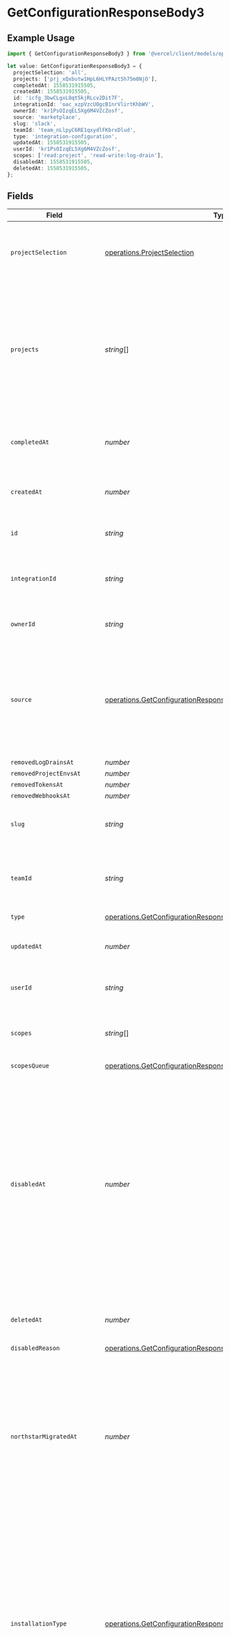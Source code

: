 # GetConfigurationResponseBody3

## Example Usage

```typescript
import { GetConfigurationResponseBody3 } from '@vercel/client/models/operations';

let value: GetConfigurationResponseBody3 = {
  projectSelection: 'all',
  projects: ['prj_xQxbutw1HpL6HLYPAzt5h75m8NjO'],
  completedAt: 1558531915505,
  createdAt: 1558531915505,
  id: 'icfg_3bwCLgxL8qt5kjRLcv2Dit7F',
  integrationId: 'oac_xzpVzcUOgcB1nrVlirtKhbWV',
  ownerId: 'kr1PsOIzqEL5Xg6M4VZcZosf',
  source: 'marketplace',
  slug: 'slack',
  teamId: 'team_nLlpyC6RE1qxydlFKbrxDlud',
  type: 'integration-configuration',
  updatedAt: 1558531915505,
  userId: 'kr1PsOIzqEL5Xg6M4VZcZosf',
  scopes: ['read:project', 'read-write:log-drain'],
  disabledAt: 1558531915505,
  deletedAt: 1558531915505,
};
```

## Fields

| Field                       | Type                                                                                                                                                       | Required           | Description                                                                                                                                                                                                                                                                                                  | Example                                                |
| --------------------------- | ---------------------------------------------------------------------------------------------------------------------------------------------------------- | ------------------ | ------------------------------------------------------------------------------------------------------------------------------------------------------------------------------------------------------------------------------------------------------------------------------------------------------------ | ------------------------------------------------------ |
| `projectSelection`          | [operations.ProjectSelection](../../models/operations/projectselection.md)                                                                                 | :heavy_check_mark: | A string representing the permission for projects. Possible values are `all` or `selected`.                                                                                                                                                                                                                  | all                                                    |
| `projects`                  | _string_[]                                                                                                                                                 | :heavy_minus_sign: | When a configuration is limited to access certain projects, this will contain each of the project ID it is allowed to access. If it is not defined, the configuration has full access.                                                                                                                       | [<br/>"prj_xQxbutw1HpL6HLYPAzt5h75m8NjO"<br/>]         |
| `completedAt`               | _number_                                                                                                                                                   | :heavy_minus_sign: | A timestamp that tells you when the configuration was installed successfully                                                                                                                                                                                                                                 | 1558531915505                                          |
| `createdAt`                 | _number_                                                                                                                                                   | :heavy_check_mark: | A timestamp that tells you when the configuration was created                                                                                                                                                                                                                                                | 1558531915505                                          |
| `id`                        | _string_                                                                                                                                                   | :heavy_check_mark: | The unique identifier of the configuration                                                                                                                                                                                                                                                                   | icfg_3bwCLgxL8qt5kjRLcv2Dit7F                          |
| `integrationId`             | _string_                                                                                                                                                   | :heavy_check_mark: | The unique identifier of the app the configuration was created for                                                                                                                                                                                                                                           | oac_xzpVzcUOgcB1nrVlirtKhbWV                           |
| `ownerId`                   | _string_                                                                                                                                                   | :heavy_check_mark: | The user or team ID that owns the configuration                                                                                                                                                                                                                                                              | kr1PsOIzqEL5Xg6M4VZcZosf                               |
| `source`                    | [operations.GetConfigurationResponseBodyIntegrationsResponseSource](../../models/operations/getconfigurationresponsebodyintegrationsresponsesource.md)     | :heavy_minus_sign: | Source defines where the configuration was installed from. It is used to analyze user engagement for integration installations in product metrics.                                                                                                                                                           | marketplace                                            |
| `removedLogDrainsAt`        | _number_                                                                                                                                                   | :heavy_minus_sign: | N/A                                                                                                                                                                                                                                                                                                          |                                                        |
| `removedProjectEnvsAt`      | _number_                                                                                                                                                   | :heavy_minus_sign: | N/A                                                                                                                                                                                                                                                                                                          |                                                        |
| `removedTokensAt`           | _number_                                                                                                                                                   | :heavy_minus_sign: | N/A                                                                                                                                                                                                                                                                                                          |                                                        |
| `removedWebhooksAt`         | _number_                                                                                                                                                   | :heavy_minus_sign: | N/A                                                                                                                                                                                                                                                                                                          |                                                        |
| `slug`                      | _string_                                                                                                                                                   | :heavy_check_mark: | The slug of the integration the configuration is created for.                                                                                                                                                                                                                                                | slack                                                  |
| `teamId`                    | _string_                                                                                                                                                   | :heavy_minus_sign: | When the configuration was created for a team, this will show the ID of the team.                                                                                                                                                                                                                            | team_nLlpyC6RE1qxydlFKbrxDlud                          |
| `type`                      | [operations.GetConfigurationResponseBodyIntegrationsResponseType](../../models/operations/getconfigurationresponsebodyintegrationsresponsetype.md)         | :heavy_check_mark: | N/A                                                                                                                                                                                                                                                                                                          |                                                        |
| `updatedAt`                 | _number_                                                                                                                                                   | :heavy_check_mark: | A timestamp that tells you when the configuration was updated.                                                                                                                                                                                                                                               | 1558531915505                                          |
| `userId`                    | _string_                                                                                                                                                   | :heavy_check_mark: | The ID of the user that created the configuration.                                                                                                                                                                                                                                                           | kr1PsOIzqEL5Xg6M4VZcZosf                               |
| `scopes`                    | _string_[]                                                                                                                                                 | :heavy_check_mark: | The resources that are allowed to be accessed by the configuration.                                                                                                                                                                                                                                          | [<br/>"read:project",<br/>"read-write:log-drain"<br/>] |
| `scopesQueue`               | [operations.GetConfigurationResponseBodyIntegrationsScopesQueue](../../models/operations/getconfigurationresponsebodyintegrationsscopesqueue.md)[]         | :heavy_minus_sign: | N/A                                                                                                                                                                                                                                                                                                          |                                                        |
| `disabledAt`                | _number_                                                                                                                                                   | :heavy_minus_sign: | A timestamp that tells you when the configuration was disabled. Note: Configurations can be disabled when the associated user loses access to a team. They do not function during this time until the configuration is 'transferred', meaning the associated user is changed to one with access to the team. | 1558531915505                                          |
| `deletedAt`                 | _number_                                                                                                                                                   | :heavy_minus_sign: | A timestamp that tells you when the configuration was updated.                                                                                                                                                                                                                                               | 1558531915505                                          |
| `disabledReason`            | [operations.GetConfigurationResponseBodyIntegrationsDisabledReason](../../models/operations/getconfigurationresponsebodyintegrationsdisabledreason.md)     | :heavy_minus_sign: | N/A                                                                                                                                                                                                                                                                                                          |                                                        |
| `northstarMigratedAt`       | _number_                                                                                                                                                   | :heavy_minus_sign: | A timestamp that tells you when the configuration was migrated as part of the Northstar migration. In the future, if we allow integration configurations to be transferred between teams, this field should be cleared upon transfer.                                                                        |                                                        |
| `installationType`          | [operations.GetConfigurationResponseBodyIntegrationsInstallationType](../../models/operations/getconfigurationresponsebodyintegrationsinstallationtype.md) | :heavy_minus_sign: | Defines the installation type. - 'external' integrations are installed via the existing integrations flow - 'marketplace' integrations are natively installed: - when accepting the TOS of a partner during the store creation process - if undefined, assume 'external'                                     |                                                        |
| `canConfigureOpenTelemetry` | _boolean_                                                                                                                                                  | :heavy_minus_sign: | N/A                                                                                                                                                                                                                                                                                                          |                                                        |
